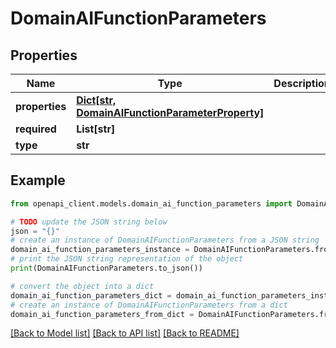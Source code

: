 # DomainAIFunctionParameters


## Properties

Name | Type | Description | Notes
------------ | ------------- | ------------- | -------------
**properties** | [**Dict[str, DomainAIFunctionParameterProperty]**](DomainAIFunctionParameterProperty.md) |  | [optional] 
**required** | **List[str]** |  | [optional] 
**type** | **str** |  | [optional] 

## Example

```python
from openapi_client.models.domain_ai_function_parameters import DomainAIFunctionParameters

# TODO update the JSON string below
json = "{}"
# create an instance of DomainAIFunctionParameters from a JSON string
domain_ai_function_parameters_instance = DomainAIFunctionParameters.from_json(json)
# print the JSON string representation of the object
print(DomainAIFunctionParameters.to_json())

# convert the object into a dict
domain_ai_function_parameters_dict = domain_ai_function_parameters_instance.to_dict()
# create an instance of DomainAIFunctionParameters from a dict
domain_ai_function_parameters_from_dict = DomainAIFunctionParameters.from_dict(domain_ai_function_parameters_dict)
```
[[Back to Model list]](../README.md#documentation-for-models) [[Back to API list]](../README.md#documentation-for-api-endpoints) [[Back to README]](../README.md)


